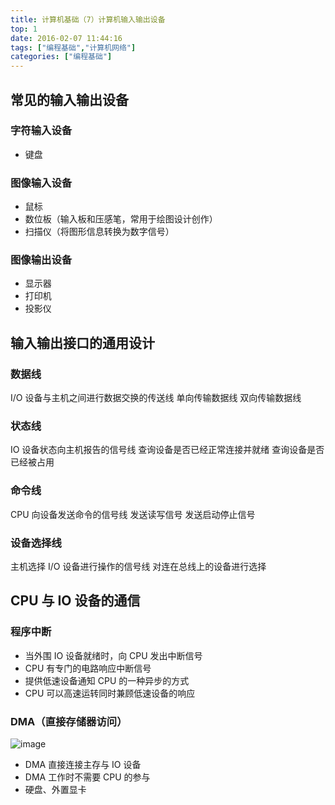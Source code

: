 ```yaml
---
title: 计算机基础（7）计算机输入输出设备
top: 1
date: 2016-02-07 11:44:16
tags: ["编程基础","计算机网络"]
categories: ["编程基础"]
---
```


## 常见的输入输出设备

### 字符输入设备

- 键盘

### 图像输入设备

- 鼠标
- 数位板（输入板和压感笔，常用于绘图设计创作）
- 扫描仪（将图形信息转换为数字信号）

### 图像输出设备

- 显示器
- 打印机
- 投影仪

## 输入输出接口的通用设计

### 数据线

I/O 设备与主机之间进行数据交换的传送线
单向传输数据线
双向传输数据线

### 状态线

IO 设备状态向主机报告的信号线
查询设备是否已经正常连接并就绪
查询设备是否已经被占用

### 命令线

CPU 向设备发送命令的信号线
发送读写信号
发送启动停止信号

### 设备选择线

主机选择 I/O 设备进行操作的信号线
对连在总线上的设备进行选择

## CPU 与 IO 设备的通信

### 程序中断

- 当外围 IO 设备就绪时，向 CPU 发出中断信号
- CPU 有专门的电路响应中断信号
- 提供低速设备通知 CPU 的一种异步的方式
- CPU 可以高速运转同时兼顾低速设备的响应

### DMA（直接存储器访问）

![image](https://tvax4.sinaimg.cn/large/a616b9a4gy1ghjdmpavrjj20z40hhaeh.jpg)
- DMA 直接连接主存与 IO 设备
- DMA 工作时不需要 CPU 的参与
- 硬盘、外置显卡
